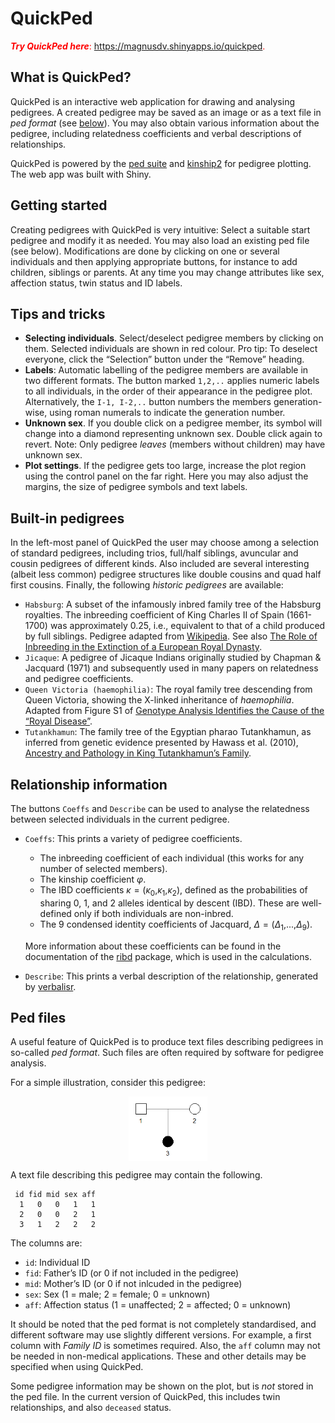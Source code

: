 
<!-- README.md is generated from README.Rmd. Please edit that file -->

# QuickPed

<div class="greeting message" style="color: red;">

***Try QuickPed here***: <https://magnusdv.shinyapps.io/quickped>.

</div>

## What is QuickPed?

QuickPed is an interactive web application for drawing and analysing
pedigrees. A created pedigree may be saved as an image or as a text file
in *ped format* (see [below](#ped-files)). You may also obtain various
information about the pedigree, including relatedness coefficients and
verbal descriptions of relationships.

QuickPed is powered by the [ped
suite](https://magnusdv.github.io/pedsuite/) and
[kinship2](https://CRAN.R-project.org/package=kinship2) for pedigree
plotting. The web app was built with Shiny.

## Getting started

Creating pedigrees with QuickPed is very intuitive: Select a suitable
start pedigree and modify it as needed. You may also load an existing
ped file (see below). Modifications are done by clicking on one or
several individuals and then applying appropriate buttons, for instance
to add children, siblings or parents. At any time you may change
attributes like sex, affection status, twin status and ID labels.

## Tips and tricks

-   **Selecting individuals**. Select/deselect pedigree members by
    clicking on them. Selected individuals are shown in red colour. Pro
    tip: To deselect everyone, click the “Selection” button under the
    “Remove” heading.
-   **Labels**: Automatic labelling of the pedigree members are
    available in two different formats. The button marked `1,2,..`
    applies numeric labels to all individuals, in the order of their
    appearance in the pedigree plot. Alternatively, the `I-1, I-2,..`
    button numbers the members generation-wise, using roman numerals to
    indicate the generation number.
-   **Unknown sex**. If you double click on a pedigree member, its
    symbol will change into a diamond representing unknown sex. Double
    click again to revert. Note: Only pedigree *leaves* (members without
    children) may have unknown sex.
-   **Plot settings**. If the pedigree gets too large, increase the plot
    region using the control panel on the far right. Here you may also
    adjust the margins, the size of pedigree symbols and text labels.

## Built-in pedigrees

In the left-most panel of QuickPed the user may choose among a selection
of standard pedigrees, including trios, full/half siblings, avuncular
and cousin pedigrees of different kinds. Also included are several
interesting (albeit less common) pedigree structures like double cousins
and quad half first cousins. Finally, the following *historic pedigrees*
are available:

-   `Habsburg`: A subset of the infamously inbred family tree of the
    Habsburg royalties. The inbreeding coefficient of King Charles II of
    Spain (1661-1700) was approximately 0.25, i.e., equivalent to that
    of a child produced by full siblings. Pedigree adapted from
    [Wikipedia](https://en.wikipedia.org/wiki/Habsburg_family_tree). See
    also [The Role of Inbreeding in the Extinction of a European Royal
    Dynasty](https://doi.org/10.1371/journal.pone.0005174).
-   `Jicaque`: A pedigree of Jicaque Indians originally studied by
    Chapman & Jacquard (1971) and subsequently used in many papers on
    relatedness and pedigree coefficients.
-   `Queen Victoria (haemophilia)`: The royal family tree descending
    from Queen Victoria, showing the X-linked inheritance of
    *haemophilia*. Adapted from Figure S1 of [Genotype Analysis
    Identifies the Cause of the “Royal
    Disease”](https://doi.org/10.1126/science.1180660).
-   `Tutankhamun`: The family tree of the Egyptian pharao Tutankhamun,
    as inferred from genetic evidence presented by Hawass et al. (2010),
    [Ancestry and Pathology in King Tutankhamun’s
    Family](https://doi.org/10.1001/jama.2010.121).

## Relationship information

The buttons `Coeffs` and `Describe` can be used to analyse the
relatedness between selected individuals in the current pedigree.

-   `Coeffs`: This prints a variety of pedigree coefficients.

    -   The inbreeding coefficient of each individual (this works for
        any number of selected members).
    -   The kinship coefficient *φ*.
    -   The IBD coefficients
        *κ* = (*κ*<sub>0</sub>,*κ*<sub>1</sub>,*κ*<sub>2</sub>), defined
        as the probabilities of sharing 0, 1, and 2 alleles identical by
        descent (IBD). These are well-defined only if both individuals
        are non-inbred.
    -   The 9 condensed identity coefficients of Jacquard,
        *Δ* = (*Δ*<sub>1</sub>,...,*Δ*<sub>9</sub>).

    More information about these coefficients can be found in the
    documentation of the [ribd](https://github.com/magnusdv/ribd)
    package, which is used in the calculations.

-   `Describe`: This prints a verbal description of the relationship,
    generated by [verbalisr](https://github.com/magnusdv/verbalisr).

## Ped files

A useful feature of QuickPed is to produce text files describing
pedigrees in so-called *ped format*. Such files are often required by
software for pedigree analysis.

For a simple illustration, consider this pedigree:

<img src="README_files/figure-gfm/trio-ped-1.png" width="25%" style="display: block; margin: auto;" />

A text file describing this pedigree may contain the following.

     id fid mid sex aff
      1   0   0   1   1
      2   0   0   2   1
      3   1   2   2   2

The columns are:

-   `id`: Individual ID
-   `fid`: Father’s ID (or 0 if not included in the pedigree)
-   `mid`: Mother’s ID (or 0 if not inlcuded in the pedigree)
-   `sex`: Sex (1 = male; 2 = female; 0 = unknown)
-   `aff`: Affection status (1 = unaffected; 2 = affected; 0 = unknown)

It should be noted that the ped format is not completely standardised,
and different software may use slightly different versions. For example,
a first column with *Family ID* is sometimes required. Also, the `aff`
column may not be needed in non-medical applications. These and other
details may be specified when using QuickPed.

Some pedigree information may be shown on the plot, but is *not* stored
in the ped file. In the current version of QuickPed, this includes twin
relationships, and also `deceased` status.

